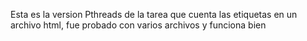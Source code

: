 Esta es la version Pthreads de la tarea que cuenta las etiquetas en un archivo html, fue probado con varios archivos y funciona bien
